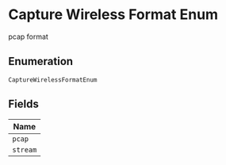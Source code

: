 
# Capture Wireless Format Enum

pcap format

## Enumeration

`CaptureWirelessFormatEnum`

## Fields

| Name |
|  --- |
| `pcap` |
| `stream` |

